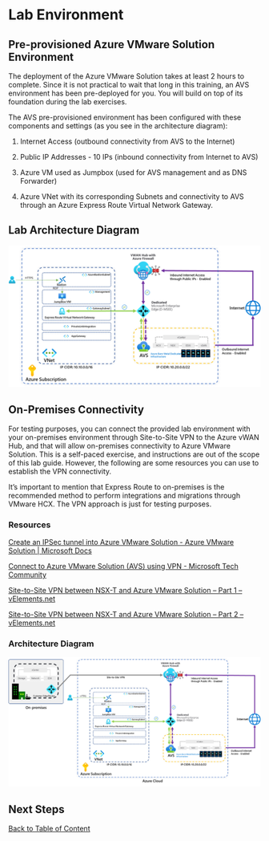 
# Lab Environment

## Pre-provisioned Azure VMware Solution Environment

The deployment of the Azure VMware Solution takes at least 2 hours to complete.
Since it is not practical to wait that long in this training, an AVS environment
has been pre-deployed for you. You will build on top of its foundation during
the lab exercises.

The AVS pre-provisioned environment has been configured with these components
and settings (as you see in the architecture diagram):

1. Internet Access (outbound connectivity from AVS to the Internet)

2. Public IP Addresses - 10 IPs (inbound connectivity from Internet to AVS)

3. Azure VM used as Jumpbox (used for AVS management and as DNS Forwarder)

4. Azure VNet with its corresponding Subnets and connectivity to AVS through an
   Azure Express Route Virtual Network Gateway.

## Lab Architecture Diagram

![lab-architecture-diagram](media/lab-environment/lab-architecture-diagram.png)


## On-Premises Connectivity

For testing purposes, you can connect the provided lab environment with your
on-premises environment through Site-to-Site VPN to the Azure vWAN Hub, and that
will allow on-premises connectivity to Azure VMware Solution. This is a
self-paced exercise, and instructions are out of the scope of this lab guide.
However, the following are some resources you can use to establish the VPN
connectivity.

It’s important to mention that Express Route to on-premises is the recommended
method to perform integrations and migrations through VMware HCX. The VPN
approach is just for testing purposes.

### Resources

[Create an IPSec tunnel into Azure VMware Solution - Azure VMware Solution \|
Microsoft
Docs](https://docs.microsoft.com/en-us/azure/azure-vmware/create-ipsec-tunnel)

[Connect to Azure VMware Solution (AVS) using VPN - Microsoft Tech
Community](https://techcommunity.microsoft.com/t5/azure-migration/connect-to-azure-vmware-solution-avs-using-vpn/ba-p/1670603)

[Site-to-Site VPN between NSX-T and Azure VMware Solution – Part 1 –
vElements.net](http://www.velements.net/2021/01/21/site-to-site-vpn-between-nsx-t-and-azure-vmware-solution-part-1/)

[Site-to-Site VPN between NSX-T and Azure VMware Solution – Part 2 –
vElements.net](http://www.velements.net/2021/02/12/site-to-site-vpn-between-nsx-t-and-azure-vmware-solution-part-2/)

### Architecture Diagram

![on-premises-connectivity](media/lab-environment/on-premises-connectivity.png)

## Next Steps

[Back to Table of Content](index.md#table-of-contents)
